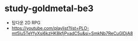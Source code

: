 # study-goldmetal-be3
- 탑다운 2D RPG
- https://youtube.com/playlist?list=PLO-mt5Iu5TeYfyXsi6kzHK8kfjPvadC5u&si=SmkNb7ReCuGlDjA8
